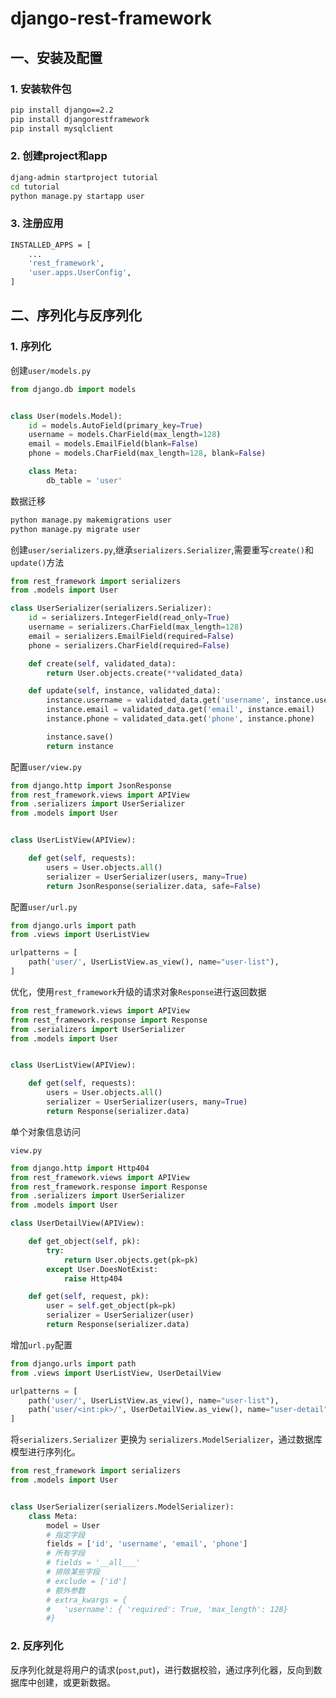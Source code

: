 # django-rest-framework

## 一、安装及配置

### 1. 安装软件包

```bash
pip install django==2.2
pip install djangorestframework
pip install mysqlclient
```


### 2. 创建project和app

```bash
djang-admin startproject tutorial
cd tutorial
python manage.py startapp user
```

### 3. 注册应用


```bash
INSTALLED_APPS = [
	...
    'rest_framework',
	'user.apps.UserConfig',
]
```

## 二、序列化与反序列化

### 1. 序列化

创建`user/models.py`

```python
from django.db import models


class User(models.Model):
    id = models.AutoField(primary_key=True)
    username = models.CharField(max_length=128)
    email = models.EmailField(blank=False)
    phone = models.CharField(max_length=128, blank=False)

    class Meta:
        db_table = 'user'
```

数据迁移

```bash
python manage.py makemigrations user
python manage.py migrate user
```

创建`user/serializers.py`,继承`serializers.Serializer`,需要重写`create()`和`update()`方法

```python
from rest_framework import serializers
from .models import User

class UserSerializer(serializers.Serializer):
    id = serializers.IntegerField(read_only=True)
    username = serializers.CharField(max_length=128)
    email = serializers.EmailField(required=False)
    phone = serializers.CharField(required=False)

    def create(self, validated_data):
        return User.objects.create(**validated_data)

    def update(self, instance, validated_data):
        instance.username = validated_data.get('username', instance.username)
        instance.email = validated_data.get('email', instance.email)
        instance.phone = validated_data.get('phone', instance.phone)

        instance.save()
        return instance

```

配置`user/view.py`

```python
from django.http import JsonResponse
from rest_framework.views import APIView
from .serializers import UserSerializer
from .models import User


class UserListView(APIView):

    def get(self, requests):
        users = User.objects.all()
        serializer = UserSerializer(users, many=True)
        return JsonResponse(serializer.data, safe=False)
```

配置`user/url.py`

```python
from django.urls import path
from .views import UserListView

urlpatterns = [
    path('user/', UserListView.as_view(), name="user-list"),
]
```

优化，使用`rest_framework`升级的请求对象`Response`进行返回数据

```python
from rest_framework.views import APIView
from rest_framework.response import Response
from .serializers import UserSerializer
from .models import User


class UserListView(APIView):

    def get(self, requests):
        users = User.objects.all()
        serializer = UserSerializer(users, many=True)
        return Response(serializer.data)
```

单个对象信息访问

`view.py`

```python
from django.http import Http404
from rest_framework.views import APIView
from rest_framework.response import Response
from .serializers import UserSerializer
from .models import User

class UserDetailView(APIView):

    def get_object(self, pk):
        try:
            return User.objects.get(pk=pk)
        except User.DoesNotExist:
            raise Http404

    def get(self, request, pk):
        user = self.get_object(pk=pk)
        serializer = UserSerializer(user)
        return Response(serializer.data)

```

增加`url.py`配置

```python
from django.urls import path
from .views import UserListView, UserDetailView

urlpatterns = [
    path('user/', UserListView.as_view(), name="user-list"),
    path('user/<int:pk>/', UserDetailView.as_view(), name="user-detail"),
]
```

将`serializers.Serializer` 更换为 `serializers.ModelSerializer`，通过数据库模型进行序列化。

```python
from rest_framework import serializers
from .models import User


class UserSerializer(serializers.ModelSerializer):
    class Meta:
        model = User
        # 指定字段
        fields = ['id', 'username', 'email', 'phone']
        # 所有字段
        # fields = '__all___'
        # 排除某些字段
        # exclude = ['id']
        # 额外参数
        # extra_kwargs = {
        #   'username': { 'required': True, 'max_length': 128}    
        #}
```

### 2. 反序列化

反序列化就是将用户的请求(`post`,`put`)，进行数据校验，通过序列化器，反向到数据库中创建，或更新数据。

